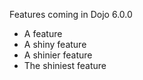 Features coming in Dojo 6.0.0

- A feature
- A shiny feature
- A shinier feature
- The shiniest feature
